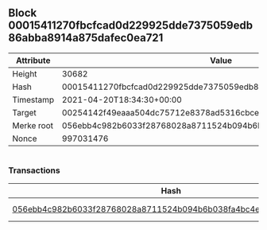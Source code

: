 ## Block 00015411270fbcfcad0d229925dde7375059edb86abba8914a875dafec0ea721

Attribute | Value
--- | ---
Height | 30682
Hash | 00015411270fbcfcad0d229925dde7375059edb86abba8914a875dafec0ea721
Timestamp | 2021-04-20T18:34:30+00:00
Target | 00254142f49eaaa504dc75712e8378ad5316cbcead634704b3734b6271167cc4
Merke root | 056ebb4c982b6033f28768028a8711524b094b6b038fa4bc4ead9374d883d23a
Nonce | 997031476

```

```

### Transactions

Hash | Amount
--- | ---
[056ebb4c982b6033f28768028a8711524b094b6b038fa4bc4ead9374d883d23a](056ebb4c982b6033f28768028a8711524b094b6b038fa4bc4ead9374d883d23a.md) | 10.00000000 SKEPTI 
